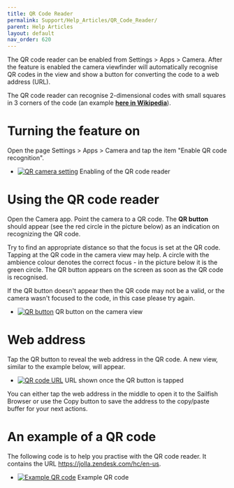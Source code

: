 ```yaml
---
title: QR Code Reader
permalink: Support/Help_Articles/QR_Code_Reader/
parent: Help Articles
layout: default
nav_order: 620
---
```


The QR code reader can be enabled from Settings > Apps > Camera. After the feature is enabled the camera viewfinder will automatically recognise QR codes in the view and show a button for converting the code to a web address (URL).

The QR code reader can recognise 2-dimensional codes with small squares in 3 corners of the code (an example [**here in Wikipedia**](https://en.wikipedia.org/wiki/File:QR_Code_Structure_Example_3.svg)).

# Turning the feature on
Open the page Settings > Apps > Camera and tap the item "Enable QR code recognition".

<div class="flex-images" markdown="1">

* <a href="QR-camera-setting.png" class="narrow-image"><img src="QR-camera-setting.png" alt="QR camera setting"></a>
  <span class="md_figcaption">
    Enabling of the QR code reader
  </span>
</div>

# Using the QR code reader
Open the Camera app. Point the camera to a QR code. The **QR button** should appear (see the red circle in the picture below) as an indication on recognizing the QR code.

Try to find an appropriate distance so that the focus is set at the QR code. Tapping at the QR code in the camera view may help. A circle with the ambience colour denotes the correct focus - in the picture below it is the green circle. The QR button appears on the screen as soon as the QR code is recognised.

If the QR button doesn't appear then the QR code may not be a valid, or the camera wasn't focused to the code, in this case please try again.

<div class="flex-images" markdown="1">

* <a href="QR-camera-3.png" class="narrow-image"><img src="QR-camera-3.png" alt="QR button"></a>
  <span class="md_figcaption">
    QR button on the camera view
  </span>
</div>

# Web address
Tap the QR button to reveal the web address in the QR code. A new view, similar to the example below, will appear.

<div class="flex-images" markdown="1">

* <a href="QR-URL.png" class="narrow-image"><img src="QR-URL.png" alt="QR code URL"></a>
  <span class="md_figcaption">
    URL shown once the QR button is tapped
  </span>
</div>

You can either tap the web address in the middle to open it to the Sailfish Browser
or use the Copy button to save the address to the copy/paste buffer for your next actions.

# An example of a QR code
The following code is to help you practise with the QR code reader.
It contains the URL https://jolla.zendesk.com/hc/en-us.

<div class="flex-images" markdown="1">

* <a href="QR-ZD.png" class="narrow-image"><img src="QR-ZD.png" alt="Example QR code"></a>
  <span class="md_figcaption">
    Example QR code
  </span>
</div>


